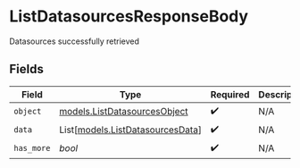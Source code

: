 # ListDatasourcesResponseBody

Datasources successfully retrieved


## Fields

| Field                                                                | Type                                                                 | Required                                                             | Description                                                          |
| -------------------------------------------------------------------- | -------------------------------------------------------------------- | -------------------------------------------------------------------- | -------------------------------------------------------------------- |
| `object`                                                             | [models.ListDatasourcesObject](../models/listdatasourcesobject.md)   | :heavy_check_mark:                                                   | N/A                                                                  |
| `data`                                                               | List[[models.ListDatasourcesData](../models/listdatasourcesdata.md)] | :heavy_check_mark:                                                   | N/A                                                                  |
| `has_more`                                                           | *bool*                                                               | :heavy_check_mark:                                                   | N/A                                                                  |